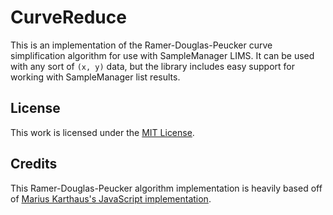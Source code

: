 # CurveReduce

This is an implementation of the Ramer-Douglas-Peucker curve simplification algorithm for use with SampleManager LIMS. It can be used with any sort of `(x, y)` data, but the library includes easy support for working with SampleManager list results.

## License

This work is licensed under the [MIT License](LICENSE.md).

## Credits

This Ramer-Douglas-Peucker algorithm implementation is heavily based off of [Marius Karthaus's JavaScript implementation](https://karthaus.nl/rdp/).
